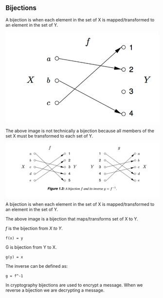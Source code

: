 ## Bijections

A bijection is when each element in the set of X is mapped/transformed to an element in the set of Y.

![alt text](https://raw.githubusercontent.com/ccdle12/applied-cryptography-notes/master/images/bijection-1.png)

The above image is not technically a bijection because all members of the set X must be transformed to each set of Y.

![alt text](https://raw.githubusercontent.com/ccdle12/applied-cryptography-notes/master/images/bijection-2.png)

A bijection is when each element in the set of X is mapped/transformed to an element in the set of Y.

The above image is a bijection that maps/transforms set of X to Y.

*f* is the bijection from *X to Y*.

`f(x) = y`

G is bijection from Y to X.

`g(y) = x`

The inverse can be defined as:

`g = f^-1`

In cryptography bijections are used to encrypt a message. When we reverse a bijection we are decrypting a message.
